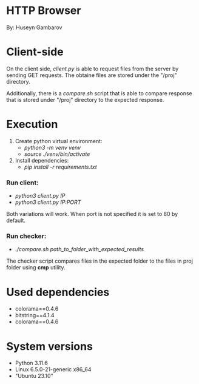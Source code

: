 # HTTP Browser
By: Huseyn Gambarov

# Client-side
On the client side, _client.py_ is able to request files from the server by sending GET requests. The obtaine files are stored under the "/proj" directory.

Additionally, there is a _compare.sh_ script that is able to compare response that is stored under "/proj" directory to the expected response. 

# Execution
1. Create python virtual environment:
    * _python3 -m venv venv_
    * _source ./venv/bin/activate_
2. Install dependencies:
    * _pip install -r requirements.txt_

### Run client:  
* _python3 client.py IP_
* _python3 client.py IP:PORT_

Both variations will work. When port is not specified it is set to 80 by default.

### Run checker:  
* _./compare.sh path_to_folder_with_expected_results_

The checker script compares files in the expected folder to the files in proj folder using **cmp** utility. 

# Used dependencies
* colorama==0.4.6
* bitstring==4.1.4
* colorama==0.4.6

# System versions
* Python 3.11.6
* Linux 6.5.0-21-generic x86_64
* "Ubuntu 23.10"

